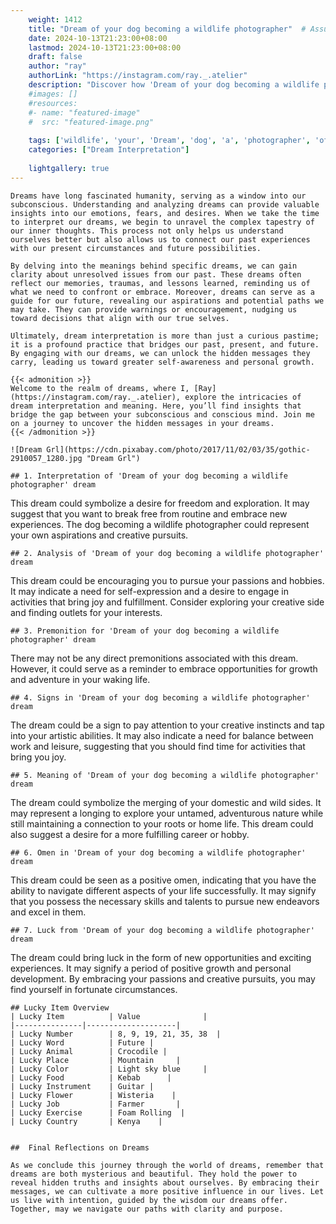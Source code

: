 ```yaml
---
    weight: 1412
    title: "Dream of your dog becoming a wildlife photographer"  # Assuming 'title' column exists
    date: 2024-10-13T21:23:00+08:00
    lastmod: 2024-10-13T21:23:00+08:00
    draft: false
    author: "ray"
    authorLink: "https://instagram.com/ray._.atelier"
    description: "Discover how 'Dream of your dog becoming a wildlife photographer' can interpret your future and uncover its significant meanings in your life."
    #images: []
    #resources:
    #- name: "featured-image"
    #  src: "featured-image.png"
    
    tags: ['wildlife', 'your', 'Dream', 'dog', 'a', 'photographer', 'of', 'becoming']
    categories: ["Dream Interpretation"]
    
    lightgallery: true
---
```

    
    Dreams have long fascinated humanity, serving as a window into our subconscious. Understanding and analyzing dreams can provide valuable insights into our emotions, fears, and desires. When we take the time to interpret our dreams, we begin to unravel the complex tapestry of our inner thoughts. This process not only helps us understand ourselves better but also allows us to connect our past experiences with our present circumstances and future possibilities.
    
    By delving into the meanings behind specific dreams, we can gain clarity about unresolved issues from our past. These dreams often reflect our memories, traumas, and lessons learned, reminding us of what we need to confront or embrace. Moreover, dreams can serve as a guide for our future, revealing our aspirations and potential paths we may take. They can provide warnings or encouragement, nudging us toward decisions that align with our true selves.
    
    Ultimately, dream interpretation is more than just a curious pastime; it is a profound practice that bridges our past, present, and future. By engaging with our dreams, we can unlock the hidden messages they carry, leading us toward greater self-awareness and personal growth.
    
    {{< admonition >}}
    Welcome to the realm of dreams, where I, [Ray](https://instagram.com/ray._.atelier), explore the intricacies of dream interpretation and meaning. Here, you’ll find insights that bridge the gap between your subconscious and conscious mind. Join me on a journey to uncover the hidden messages in your dreams.
    {{< /admonition >}}
    
    ![Dream Grl](https://cdn.pixabay.com/photo/2017/11/02/03/35/gothic-2910057_1280.jpg "Dream Grl")
    
    ## 1. Interpretation of 'Dream of your dog becoming a wildlife photographer' dream
    
This dream could symbolize a desire for freedom and exploration. It may suggest that you want to break free from routine and embrace new experiences. The dog becoming a wildlife photographer could represent your own aspirations and creative pursuits.
    
    ## 2. Analysis of 'Dream of your dog becoming a wildlife photographer' dream
    
This dream could be encouraging you to pursue your passions and hobbies. It may indicate a need for self-expression and a desire to engage in activities that bring joy and fulfillment. Consider exploring your creative side and finding outlets for your interests.
    
    ## 3. Premonition for 'Dream of your dog becoming a wildlife photographer' dream
    
There may not be any direct premonitions associated with this dream. However, it could serve as a reminder to embrace opportunities for growth and adventure in your waking life.
    
    ## 4. Signs in 'Dream of your dog becoming a wildlife photographer' dream
    
The dream could be a sign to pay attention to your creative instincts and tap into your artistic abilities. It may also indicate a need for balance between work and leisure, suggesting that you should find time for activities that bring you joy.
    
    ## 5. Meaning of 'Dream of your dog becoming a wildlife photographer' dream
    
The dream could symbolize the merging of your domestic and wild sides. It may represent a longing to explore your untamed, adventurous nature while still maintaining a connection to your roots or home life. This dream could also suggest a desire for a more fulfilling career or hobby.
    
    ## 6. Omen in 'Dream of your dog becoming a wildlife photographer' dream
    
This dream could be seen as a positive omen, indicating that you have the ability to navigate different aspects of your life successfully. It may signify that you possess the necessary skills and talents to pursue new endeavors and excel in them.
    
    ## 7. Luck from 'Dream of your dog becoming a wildlife photographer' dream
    
The dream could bring luck in the form of new opportunities and exciting experiences. It may signify a period of positive growth and personal development. By embracing your passions and creative pursuits, you may find yourself in fortunate circumstances.
    
    ## Lucky Item Overview
    | Lucky Item          | Value              |
    |---------------|--------------------|
    | Lucky Number        | 8, 9, 19, 21, 35, 38  |
    | Lucky Word          | Future |
    | Lucky Animal        | Crocodile |
    | Lucky Place         | Mountain     |
    | Lucky Color         | Light sky blue     |
    | Lucky Food          | Kebab      |
    | Lucky Instrument    | Guitar |
    | Lucky Flower        | Wisteria    |
    | Lucky Job           | Farmer       |
    | Lucky Exercise      | Foam Rolling  |
    | Lucky Country       | Kenya    |
    
    
    ##  Final Reflections on Dreams
    
    As we conclude this journey through the world of dreams, remember that dreams are both mysterious and beautiful. They hold the power to reveal hidden truths and insights about ourselves. By embracing their messages, we can cultivate a more positive influence in our lives. Let us live with intention, guided by the wisdom our dreams offer. Together, may we navigate our paths with clarity and purpose.
    